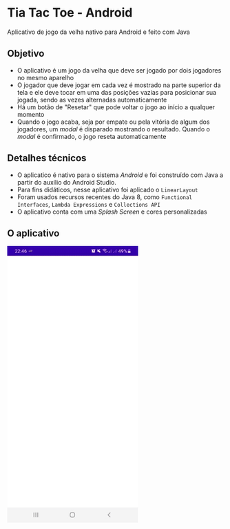 # Tia Tac Toe - Android
Aplicativo de jogo da velha nativo para Android e feito com Java

## Objetivo

* O aplicativo é um jogo da velha que deve ser jogado por dois jogadores no mesmo aparelho
* O jogador que deve jogar em cada vez é mostrado na parte superior da tela e ele deve tocar em uma das posições vazias para posicionar sua jogada, sendo as vezes alternadas automaticamente
* Há um botão de "Resetar" que pode voltar o jogo ao início a qualquer momento
* Quando o jogo acaba, seja por empate ou pela vitória de algum dos jogadores, um _modal_ é disparado mostrando o resultado. Quando o _modal_ é confirmado, o jogo reseta automaticamente

## Detalhes técnicos
* O aplicatico é nativo para o sistema _Android_ e foi construído com Java a partir do auxílio do Android Studio.
* Para fins didáticos, nesse aplicativo foi aplicado o `LinearLayout`
* Foram usados recursos recentes do Java 8, como `Functional Interfaces`, `Lambda Expressions` e `Collections API`
* O aplicativo conta com uma _Splash Screen_ e cores personalizadas

## O aplicativo
![Image](https://github.com/davifelix5/tic-tac-toe/blob/main/assets/preview.gif?raw=true)
